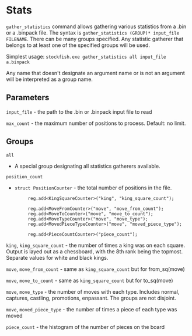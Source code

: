 # Stats

`gather_statistics` command allows gathering various statistics from a .bin or a .binpack file. The syntax is `gather_statistics (GROUP)* input_file FILENAME`. There can be many groups specified. Any statistic gatherer that belongs to at least one of the specified groups will be used.

Simplest usage: `stockfish.exe gather_statistics all input_file a.binpack`

Any name that doesn't designate an argument name or is not an argument will be interpreted as a group name.

## Parameters

`input_file` - the path to the .bin or .binpack input file to read

`max_count` - the maximum number of positions to process. Default: no limit.

## Groups

`all`

 - A special group designating all statistics gatherers available.

`position_count`

 - `struct PositionCounter` - the total number of positions in the file.


            reg.add<KingSquareCounter>("king", "king_square_count");

            reg.add<MoveFromCounter>("move", "move_from_count");
            reg.add<MoveToCounter>("move", "move_to_count");
            reg.add<MoveTypeCounter>("move", "move_type");
            reg.add<MovedPieceTypeCounter>("move", "moved_piece_type");

            reg.add<PieceCountCounter>("piece_count");

`king`, `king_square_count` - the number of times a king was on each square. Output is layed out as a chessboard, with the 8th rank being the topmost. Separate values for white and black kings.

`move`, `move_from_count` - same as `king_square_count` but for from_sq(move)

`move`, `move_to_count` - same as `king_square_count` but for to_sq(move)

`move`, `move_type` - the number of moves with each type. Includes normal, captures, castling, promotions, enpassant. The groups are not disjoint.

`move`, `moved_piece_type` - the number of times a piece of each type was moved

`piece_count` - the histogram of the number of pieces on the board
